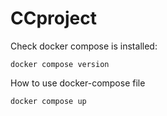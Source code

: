 # CCproject

Check docker compose is installed:
```
docker compose version
```

How to use docker-compose file
``` 
docker compose up
```